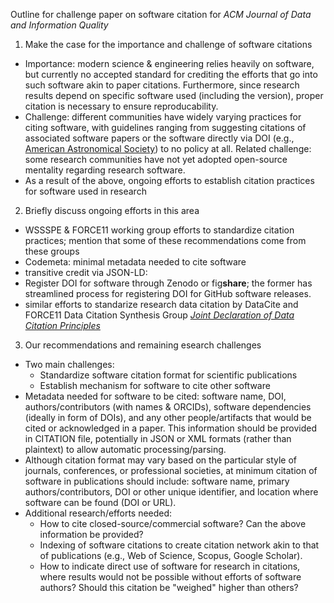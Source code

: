 Outline for challenge paper on software citation for *ACM Journal of Data and Information Quality*

1. Make the case for the importance and challenge of software citations
  - Importance: modern science & engineering relies heavily on software, but currently no accepted standard for crediting the efforts that go into such software akin to paper citations. Furthermore, since research results depend on specific software used (including the version), proper citation is necessary to ensure reproducability. 
  - Challenge: different communities have widely varying practices for citing software, with guidelines ranging from suggesting citations of associated software papers or the software directly via DOI (e.g., [American Astronomical Society](http://journals.aas.org/policy/software.html)) to no policy at all. Related challenge: some research communities have not yet adopted open-source mentality regarding research software.
  - As a result of the above, ongoing efforts to establish citation practices for software used in research
2. Briefly discuss ongoing efforts in this area
  - WSSSPE & FORCE11 working group efforts to standardize citation practices; mention that some of these recommendations come from these groups
  - Codemeta: minimal metadata needed to cite software
  - transitive credit via JSON-LD: 
  - Register DOI for software through Zenodo or fig**share**; the former has streamlined process for registering DOI for GitHub software releases.
  - similar efforts to standarize research data citation by DataCite and FORCE11 Data Citation Synthesis Group [*Joint Declaration of Data Citation Principles*](https://www.force11.org/datacitation)
3. Our recommendations and remaining esearch challenges
  - Two main challenges: 
    * Standardize software citation format for scientific publications
    * Establish mechanism for software to cite other software
  - Metadata needed for software to be cited: software name, DOI, authors/contributors (with names & ORCIDs), software dependencies (ideally in form of DOIs), and any other people/artifacts that would be cited or acknowledged in a paper. This information should be provided in CITATION file, potentially in JSON or XML formats (rather than plaintext) to allow automatic processing/parsing.
  - Although citation format may vary based on the particular style of journals, conferences, or professional societies, at minimum citation of software in publications should include: software name, primary authors/contributors, DOI or other unique identifier, and location where software can be found (DOI or URL).
  - Additional research/efforts needed:
    * How to cite closed-source/commercial software? Can the above information be provided?
    * Indexing of software citations to create citation network akin to that of publications (e.g., Web of Science, Scopus, Google Scholar).
    * How to indicate direct use of software for research in citations, where results would not be possible without efforts of software authors? Should this citation be "weighed" higher than others?